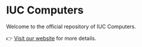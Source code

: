 # IUC Computers

Welcome to the official repository of IUC Computers.  

👉 [Visit our website](https://www.iucedu.com/index.php) for more details.  
